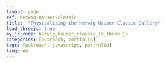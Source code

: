 ```yaml
---
layout: page
ref: herwig-hauser-classic
title:  "Physicalizing the Herwig Hauser Classic Gallery"
load_threejs: true
my_js_code: herwig_hauser_classic_in_three.js
categories: [outreach, portfolio]
tags: [outreach, javascript, portfolio]
lang: en
---
```



